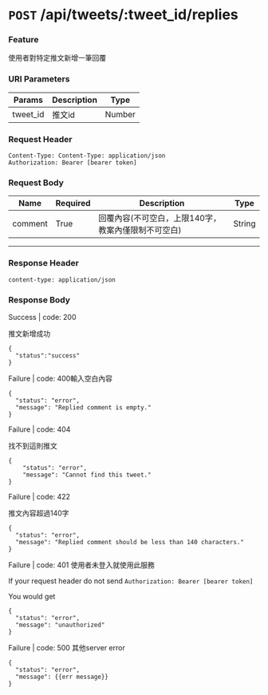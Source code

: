 # `POST` /api/tweets/:tweet_id/replies

### Feature

使用者對特定推文新增一筆回覆

### URI Parameters

| Params | Description | Type |
| --- | --- | --- |
| tweet_id | 推文id | Number |

### Request Header

```
Content-Type: Content-Type: application/json
Authorization: Bearer [bearer token]
```

### Request Body

| Name | Required | Description | Type |
| --- | --- | --- | --- |
| comment | True | 回覆內容(不可空白，上限140字，教案內僅限制不可空白) | String |
 

---

### Response Header

```
content-type: application/json
```

### Response Body

Success | code: 200

推文新增成功

```
{
  "status":"success"
}
```

Failure | code: 400輸入空白內容

```
{
  "status": "error",
  "message": "Replied comment is empty."
}
```

Failure | code: 404

找不到這則推文

```
{
    "status": "error",
    "message": "Cannot find this tweet."
}
```

Failure | code: 422 

推文內容超過140字

```
{
  "status": "error",
  "message": "Replied comment should be less than 140 characters."
}
```

Failure | code: 401 使用者未登入就使用此服務

If your request header do not send
`Authorization: Bearer [bearer token]`

You would get

```
{
  "status": "error",
  "message": "unauthorized"
}
```

Failure | code: 500 其他server error

```
{
  "status": "error",
  "message": {{err message}}
}
```